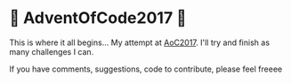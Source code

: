 # :christmas_tree:  AdventOfCode2017 :christmas_tree: 
This is where it all begins...
My attempt at [AoC2017](http://adventofcode.com/2017). 
I'll try and finish as many challenges I can.

If you have comments, suggestions, code to contribute, please feel freeee
